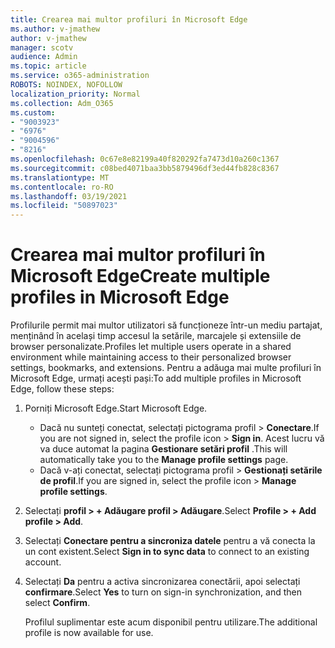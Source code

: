 ```yaml
---
title: Crearea mai multor profiluri în Microsoft Edge
ms.author: v-jmathew
author: v-jmathew
manager: scotv
audience: Admin
ms.topic: article
ms.service: o365-administration
ROBOTS: NOINDEX, NOFOLLOW
localization_priority: Normal
ms.collection: Adm_O365
ms.custom:
- "9003923"
- "6976"
- "9004596"
- "8216"
ms.openlocfilehash: 0c67e8e82199a40f820292fa7473d10a260c1367
ms.sourcegitcommit: c08bed4071baa3bb5879496df3ed44fb828c8367
ms.translationtype: MT
ms.contentlocale: ro-RO
ms.lasthandoff: 03/19/2021
ms.locfileid: "50897023"
---
```

# <a name="create-multiple-profiles-in-microsoft-edge"></a><span data-ttu-id="f10d9-102">Crearea mai multor profiluri în Microsoft Edge</span><span class="sxs-lookup"><span data-stu-id="f10d9-102">Create multiple profiles in Microsoft Edge</span></span>

<span data-ttu-id="f10d9-103">Profilurile permit mai multor utilizatori să funcționeze într-un mediu partajat, menținând în același timp accesul la setările, marcajele și extensiile de browser personalizate.</span><span class="sxs-lookup"><span data-stu-id="f10d9-103">Profiles let multiple users operate in a shared environment while maintaining access to their personalized browser settings, bookmarks, and extensions.</span></span> <span data-ttu-id="f10d9-104">Pentru a adăuga mai multe profiluri în Microsoft Edge, urmați acești pași:</span><span class="sxs-lookup"><span data-stu-id="f10d9-104">To add multiple profiles in Microsoft Edge, follow these steps:</span></span>

1. <span data-ttu-id="f10d9-105">Porniți Microsoft Edge.</span><span class="sxs-lookup"><span data-stu-id="f10d9-105">Start Microsoft Edge.</span></span>
    - <span data-ttu-id="f10d9-106">Dacă nu sunteți conectat, selectați pictograma profil > **Conectare**.</span><span class="sxs-lookup"><span data-stu-id="f10d9-106">If you are not signed in, select the profile icon > **Sign in**.</span></span> <span data-ttu-id="f10d9-107">Acest lucru vă va duce automat la pagina **Gestionare setări profil** .</span><span class="sxs-lookup"><span data-stu-id="f10d9-107">This will automatically take you to the **Manage profile settings** page.</span></span>
    - <span data-ttu-id="f10d9-108">Dacă v-ați conectat, selectați pictograma profil > **Gestionați setările de profil**.</span><span class="sxs-lookup"><span data-stu-id="f10d9-108">If you are signed in, select the profile icon > **Manage profile settings**.</span></span>
2. <span data-ttu-id="f10d9-109">Selectați **profil > + Adăugare profil > Adăugare**.</span><span class="sxs-lookup"><span data-stu-id="f10d9-109">Select **Profile > + Add profile > Add**.</span></span>
3. <span data-ttu-id="f10d9-110">Selectați **Conectare pentru a sincroniza datele** pentru a vă conecta la un cont existent.</span><span class="sxs-lookup"><span data-stu-id="f10d9-110">Select **Sign in to sync data** to connect to an existing account.</span></span>
4. <span data-ttu-id="f10d9-111">Selectați **Da** pentru a activa sincronizarea conectării, apoi selectați **confirmare**.</span><span class="sxs-lookup"><span data-stu-id="f10d9-111">Select **Yes** to turn on sign-in synchronization, and then select **Confirm**.</span></span>

    <span data-ttu-id="f10d9-112">Profilul suplimentar este acum disponibil pentru utilizare.</span><span class="sxs-lookup"><span data-stu-id="f10d9-112">The additional profile is now available for use.</span></span>
